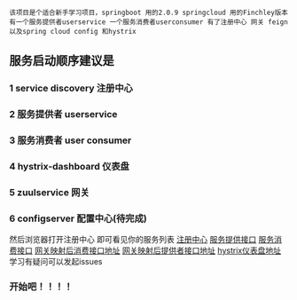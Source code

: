 `该项目是个适合新手学习项目，springboot 用的2.0.9 springcloud 用的Finchley版本
有一个服务提供者userservice 一个服务消费者userconsumer 有了注册中心 网关 feign 以及spring cloud config 和hystrix
`
## 服务启动顺序建议是
### 1 service discovery 注册中心
### 2 服务提供者 userservice
### 3 服务消费者 user consumer
### 4 hystrix-dashboard 仪表盘
### 5 zuulservice 网关
### 6 configserver 配置中心(待完成)

然后浏览器打开注册中心 即可看见你的服务列表
[注册中心](http://localhost:8260) 
[服务提供接口](http://192.168.3.144:8888/userservice/user/1)
[服务消费接口](http://192.168.3.144:8888/userconsumer/consumer/1)
[网关映射后消费接口地址](http://192.168.3.144:8888/consumer/consumer/1)
[网关映射后提供者接口地址](http://192.168.3.144:8888/user/user/1)
[hystrix仪表盘地址](http://192.168.3.144:9999/hystrix)
学习有疑问可以发起issues
### 开始吧！！！！